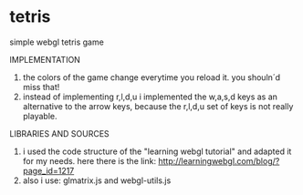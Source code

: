 # tetris
simple webgl tetris game

IMPLEMENTATION
1. the colors of the game change everytime you reload it. you shouln´d miss that!
2. instead of implementing r,l,d,u i implemented the w,a,s,d keys as an alternative to the arrow keys, because the r,l,d,u set of keys is not really playable. 

LIBRARIES AND SOURCES
1. i used the code structure of the "learning webgl tutorial" and adapted it for my needs. here there is the link: http://learningwebgl.com/blog/?page_id=1217
2. also i use: glmatrix.js and webgl-utils.js
